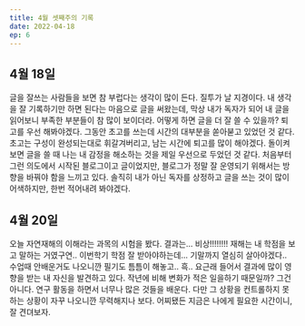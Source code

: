 ```yaml
---
title: 4월 셋째주의 기록
date: 2022-04-18
ep: 6
---
```


## 4월 18일
글을 잘쓰는 사람들을 보면 참 부럽다는 생각이 많이 든다. 질투가 날 지경이다. 내 생각을 잘 기록하기만 하면 된다는 마음으로 글을 써왔는데, 막상 내가 독자가 되어 내 글을 읽어보니 부족한 부분들이 참 많이 보이더라. 어떻게 하면 글을 더 잘 쓸 수 있을까? 퇴고를 우선 해봐야겠다. 그동안 초고를 쓰는데 시간의 대부분을 쏟아붇고 있었던 것 같다. 초고는 구성이 완성되는대로 휘갈겨버리고, 남는 시간에 퇴고를 많이 해야겠다.
돌이켜보면 글을 쓸 때 나는 내 감정을 해소하는 것을 제일 우선으로 두었던 것 같다. 처음부터 그런 의도에서 시작된 블로그이고 글이었지만, 블로그가 정말 잘 운영되기 위해서는 방향을 바꿔야 함을 느끼고 있다. 솔직히 내가 아닌 독자를 상정하고 글을 쓰는 것이 많이 어색하지만, 한번 적어내려 봐야겠다.

## 4월 20일
오늘 자연재해의 이해라는 과목의 시험을 봤다. 결과는... 비상!!!!!!!! 재해는 내 학점을 보고 말하는 거였구연.. 이번학기 학점 잘 받아야하는데... 기말까지 열심히 살아야겠다.. 수업때 안배운거도 나오니깐 필기도 틈틈이 해놓고.. 흑..
요근래 들어서 결과에 많이 영향을 받는 내 자신을 발견하고 있다. 작년에 비해 변화가 적은 일을하기 때문일까? 그건 아니다. 연구 활동을 하면서 너무나 많은 것들을 배운다. 다만 그 상황을 컨트롤하지 못하는 상황이 자꾸 나오니깐 무력해지나 보다.
어찌됐든 지금은 나에게 필요한 시간이니, 잘 견뎌보자.
